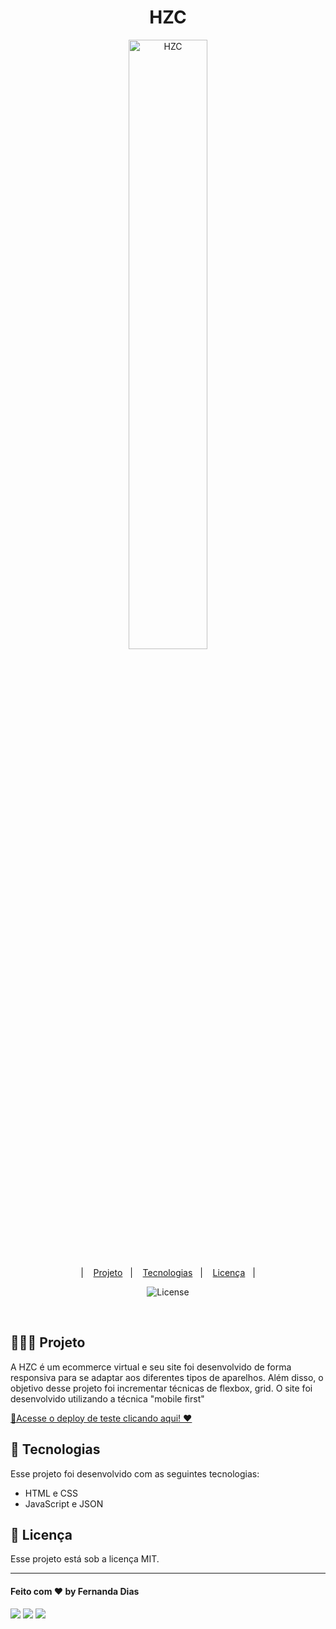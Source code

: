 <h1 align="center"> HZC </h1>

<p align="center">
  <img alt="HZC" src=".github/preview.png" width="50%">
</p>

<p align="center">
  &nbsp;&nbsp;&nbsp;|&nbsp;&nbsp;&nbsp;
      <a href="#-projeto">Projeto</a>&nbsp;&nbsp;&nbsp;|&nbsp;&nbsp;&nbsp;
  <a href="#-tecnologias">Tecnologias</a>&nbsp;&nbsp;&nbsp;|&nbsp;&nbsp;&nbsp;
  <a href="#memo-licença">Licença</a>&nbsp;&nbsp;&nbsp;|&nbsp;&nbsp;&nbsp;
</p>

<p align="center">
  <img alt="License" src="https://img.shields.io/static/v1?label=license&message=MIT&color=49AA26&labelColor=000000">
</p>

<br>


## 👩🏻‍💻 Projeto
<p> A HZC é um ecommerce virtual e seu site foi desenvolvido de forma responsiva para se adaptar aos diferentes tipos de aparelhos. Além disso, o objetivo desse projeto foi incrementar técnicas de flexbox, grid. O site foi desenvolvido utilizando a técnica "mobile first"</p>

[🔗Acesse o deploy de teste clicando aqui! ❤️](https://fernandadiasm.github.io/ecommerce-hzc/)

## 🚀 Tecnologias

Esse projeto foi desenvolvido com as seguintes tecnologias:

- HTML e CSS
- JavaScript e JSON

## :memo: Licença

Esse projeto está sob a licença MIT.

---
#### Feito com ❤️ by Fernanda Dias
<div>
<p align="left">
<a href="https://www.linkedin.com/in/fernandadiasme" target="_blank"><img src="https://img.shields.io/badge/-LinkedIn-%230077B5?style=for-the-badge&logo=linkedin&logoColor=white" target="_blank"></a>  
<a href = "mailto:fernandadiasme@gmail.com"><img src="https://img.shields.io/badge/-Gmail-%23333?style=for-the-badge&logo=gmail&logoColor=white" target="_blank"></a>
<a href="https://instagram.com/ferandadias" target="_blank"><img src="https://img.shields.io/badge/-Instagram-%23E4405F?style=for-the-badge&logo=instagram&logoColor=white" target="_blank"></a>
</div>
